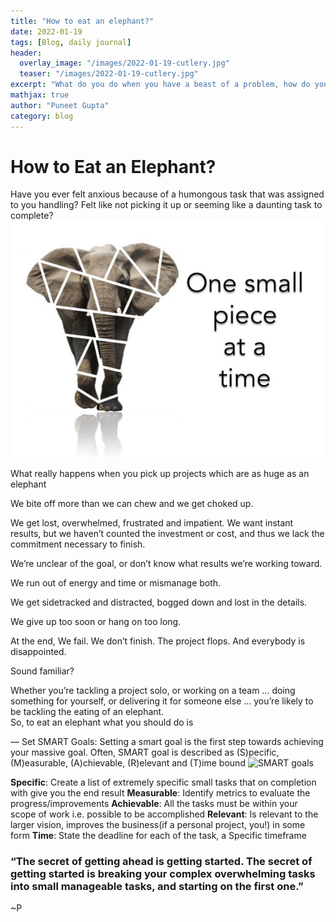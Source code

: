 ```yaml
---
title: "How to eat an elephant?"
date: 2022-01-19
tags: [Blog, daily journal]
header:
  overlay_image: "/images/2022-01-19-cutlery.jpg"
  teaser: "/images/2022-01-19-cutlery.jpg"
excerpt: "What do you do when you have a beast of a problem, how do you solve it"
mathjax: true
author: "Puneet Gupta"
category: blog
---
```


# How to Eat an Elephant?

Have you ever felt anxious because of a humongous task that was assigned to you handling? Felt like not picking it up or seeming like a daunting task to complete?
![Eat an elephant, one bit at a time](/images/2022-01-19-elephant.jpg "Eat an Elephant, one bit at a time")

What really happens when you pick up projects which are as huge as an elephant

We bite off more than we can chew and we get choked up.

We get lost, overwhelmed, frustrated and impatient. We want instant results, but we haven’t counted the investment or cost, and thus we lack the commitment necessary to finish.

We’re unclear of the goal, or don’t know what results we’re working toward.

We run out of energy and time or mismanage both.

We get sidetracked and distracted, bogged down and lost in the details.

We give up too soon or hang on too long.

At the end, We fail. We don’t finish. The project flops. And everybody is disappointed.

Sound familiar?

Whether you’re tackling a project solo, or working on a team … doing something for yourself, or delivering it for someone else … you’re likely to be tackling the eating of an elephant.<br />
So, to eat an elephant what you should do is

— Set SMART Goals: Setting a smart goal is the first step towards achieving your massive goal. Often, SMART goal is described as (S)pecific, (M)easurable, (A)chievable, (R)elevant and (T)ime bound
![SMART goals](/images/2022-01-19-smart-goals.jpg "SMART goals")

**Specific**: Create a list of extremely specific small tasks that on completion with give you the end result
**Measurable**: Identify metrics to evaluate the progress/improvements
**Achievable**: All the tasks must be within your scope of work i.e. possible to be accomplished
**Relevant**: Is relevant to the larger vision, improves the business(if a personal project, you!) in some form
**Time**: State the deadline for each of the task, a Specific timeframe

### “The secret of getting ahead is getting started. The secret of getting started is breaking your complex overwhelming tasks into small manageable tasks, and starting on the first one.”

~P

<!-- https://corymiller.com/how-to-eat-an-elephant-or-tackle-most-any-big-huge-enormous-project/ -->
<!-- https://www.youtube.com/watch?v=3EQLOE_nPN0&ab_channel=struthless -->
